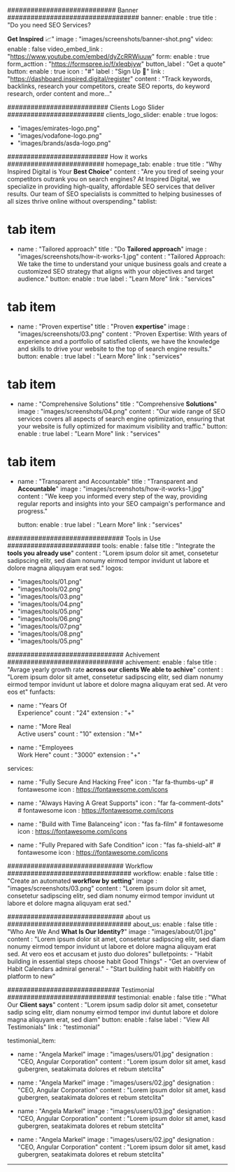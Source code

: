 ############################ Banner ##################################
banner:
  enable : true
  title : "Do you need SEO Services? <P> **Get Inspired** 📈"
  image : "images/screenshots/banner-shot.png"
  video:
    enable : false
    video_embed_link : "https://www.youtube.com/embed/dyZcRRWiuuw"
  form:
    enable : true
    form_acttion : "https://formspree.io/f/xleqbjyw"
    button_label : "Get a quote"
  button:
    enable : true
    icon : "#"
    label : "Sign Up 🚀"
    link : "https://dashboard.inspired.digital/register"
    content : "Track keywords, backlinks, research your competitors, create SEO reports, do keyword research, order content and more..."



########################## Clients Logo Slider #########################
clients_logo_slider:
  enable : true
  logos:
  - "images/emirates-logo.png"
  - "images/vodafone-logo.png"
  - "images/brands/asda-logo.png"  

########################## How it works #########################
homepage_tab:
  enable : true
  title : "Why Inspired Digital is Your **Best Choice**"
  content : "Are you tired of seeing your competitors outrank you on search engines? At Inspired Digital, we specialize in providing high-quality, affordable SEO services that deliver results. Our team of SEO specialists is committed to helping businesses of all sizes thrive online without overspending."
  tablist:
  # tab item
  - name : "Tailored approach"
    title : "Do **Tailored approach**"
    image : "images/screenshots/how-it-works-1.jpg"
    content : "Tailored Approach: We take the time to understand your unique business goals and create a customized SEO strategy that aligns with your objectives and target audience."
    button:
      enable : true
      label : "Learn More"
      link : "services"
      
  # tab item
  - name : "Proven expertise"
    title : "Proven **expertise**"
    image : "images/screenshots/03.png"
    content : "Proven Expertise: With years of experience and a portfolio of satisfied clients, we have the knowledge and skills to drive your website to the top of search engine results."
    button:
      enable : true
      label : "Learn More"
      link : "services"
      
  # tab item
  - name : "Comprehensive Solutions"
    title : "Comprehensive **Solutions**"
    image : "images/screenshots/04.png"
    content : "Our wide range of SEO services covers all aspects of search engine optimization, ensuring that your website is fully optimized for maximum visibility and traffic."
    button:
      enable : true
      label : "Learn More"
      link : "services"
      
  # tab item
  - name : "Transparent and Accountable"
    title : "Transparent and **Accountable**"
    image : "images/screenshots/how-it-works-1.jpg"
    content : "We keep you informed every step of the way, providing regular reports and insights into your SEO campaign's performance and progress."

    button:
      enable : true
      label : "Learn More"
      link : "services"


############################## Tools in Use ########################
tools:
  enable : false
  title : "Integrate the **tools you already use**"
  content : "Lorem ipsum dolor sit amet, consetetur sadipscing elitr, sed diam nonumy eirmod tempor invidunt ut labore et dolore magna aliquyam erat sed."
  logos:
  - "images/tools/01.png"
  - "images/tools/02.png"
  - "images/tools/03.png"
  - "images/tools/04.png"
  - "images/tools/05.png"
  - "images/tools/06.png"
  - "images/tools/07.png"
  - "images/tools/08.png"
  - "images/tools/05.png"

  

############################## Achivement ##############################
achivement:
  enable : false
  title : "Avrage yearly growth rate **across our clients We able to achive**"
  content : "Lorem ipsum dolor sit amet, consetetur sadipscing elitr, sed diam nonumy eirmod tempor invidunt ut labore et dolore magna aliquyam erat sed. At vero eos et"
  funfacts:
  - name : "Years Of <br> Experience"
    count : "24"
    extension : "+"
    
  - name : "More Real <br> Active users"
    count : "10"
    extension : "M+"
    
  - name : "Employees <br> Work Here"
    count : "3000"
    extension : "+"

  services:
  - name : "Fully Secure And Hacking Free"
    icon : "far fa-thumbs-up" # fontawesome icon : https://fontawesome.com/icons
    
  - name : "Always Having A Great Supports"
    icon : "far fa-comment-dots" # fontawesome icon : https://fontawesome.com/icons
    
  - name : "Build with Time Balanceing"
    icon : "fas fa-film" # fontawesome icon : https://fontawesome.com/icons
    
  - name : "Fully Prepared with Safe Condition"
    icon : "fas fa-shield-alt" # fontawesome icon : https://fontawesome.com/icons


############################## Workflow ################################
workflow:
  enable : false
  title : "Create an automated **workflow by setting**"
  image : "images/screenshots/03.png"
  content : "Lorem ipsum dolor sit amet, consetetur sadipscing elitr, sed diam nonumy eirmod tempor invidunt ut labore et dolore magna aliquyam erat sed."
  

############################## about us ################################
about_us:
  enable : false
  title : "Who Are We And **What Is Our Identity?**"
  image : "images/about/01.jpg"
  content : "Lorem ipsum dolor sit amet, consetetur sadipscing elitr, sed diam nonumy eirmod tempor invidunt ut labore et dolore magna aliquyam erat sed. At vero eos et accusam et justo duo dolores"
  bulletpoints:
    - "Habit building in essential steps choose habit Good Things"
    - "Get an overview of Habit Calendars admiral general."
    - "Start building habit with Habitify on platform to new"

    

############################# Testimonial ############################
testimonial:
  enable : false
  title : "What Our **Client says**"
  content : "Lorem ipsum sadip dolor sit amet, consetetur sadip scing elitr, diam nonumy eirmod tempor invi duntut labore et dolore magna aliquyam erat, sed diam"
  button:
    enable : false
    label : "View All Testimonials"
    link : "testimonial"

  testimonial_item:
  - name : "Angela Markel"
    image : "images/users/01.jpg"
    designation : "CEO, Angular Corporation"
    content : "Lorem ipsum dolor sit amet, kasd gubergren, seatakimata dolores et rebum stetclita"
    
  - name : "Angela Markel"
    image : "images/users/02.jpg"
    designation : "CEO, Angular Corporation"
    content : "Lorem ipsum dolor sit amet, kasd gubergren, seatakimata dolores et rebum stetclita"
    
  - name : "Angela Markel"
    image : "images/users/03.jpg"
    designation : "CEO, Angular Corporation"
    content : "Lorem ipsum dolor sit amet, kasd gubergren, seatakimata dolores et rebum stetclita"
    
  - name : "Angela Markel"
    image : "images/users/02.jpg"
    designation : "CEO, Angular Corporation"
    content : "Lorem ipsum dolor sit amet, kasd gubergren, seatakimata dolores et rebum stetclita"

---